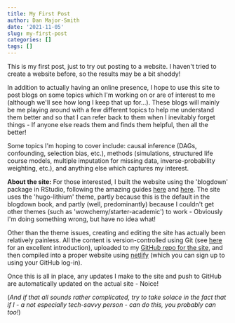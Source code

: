 ```yaml
---
title: My First Post
author: Dan Major-Smith
date: '2021-11-05'
slug: my-first-post
categories: []
tags: []
---
```


This is my first post, just to try out posting to a website. I haven't tried to create a website before, so the results may be a bit shoddy!

In addition to actually having an online presence, I hope to use this site to post blogs on some topics which I'm working on or are of interest to me (although we'll see how long I keep that up for...). These blogs will mainly be me playing around with a few different topics to help me understand them better and so that I can refer back to them when I inevitably forget things - If anyone else reads them and finds them helpful, then all the better! 

Some topics I'm hoping to cover include: causal inference (DAGs, confounding, selection bias, etc.), methods (simulations, structured life course models, multiple imputation for missing data, inverse-probability weighting, etc.), and anything else which captures my interest.


**About the site:** For those interested, I built the website using the 'blogdown' package in RStudio, following the amazing guides [here](https://bookdown.org/yihui/blogdown/) and [here](https://www.apreshill.com/blog/2020-12-new-year-new-blogdown/). The site uses the 'hugo-lithium' theme, partly because this is the default in the blogdown book, and partly (well, predominantly) because I couldn't get other themes (such as 'wowchemy/starter-academic') to work - Obviously I'm doing something wrong, but have no idea what!

Other than the theme issues, creating and editing the site has actually been relatively painless. All the content is version-controlled using Git (see [here](https://chryswoods.com/beginning_git/index.html) for an excellent introduction), uploaded to my [GitHub repo for the site](https://github.com/djsmith-90/blogdown-website), and then compiled into a proper website using [netlify](https://www.netlify.com/) (which you can sign up to using your GitHub log-in).

Once this is all in place, any updates I make to the site and push to GitHub are automatically updated on the actual site - Noice! 

(_And if that all sounds rather complicated, try to take solace in the fact that if I - a not especially tech-savvy person - can do this, you probably can too!_)
